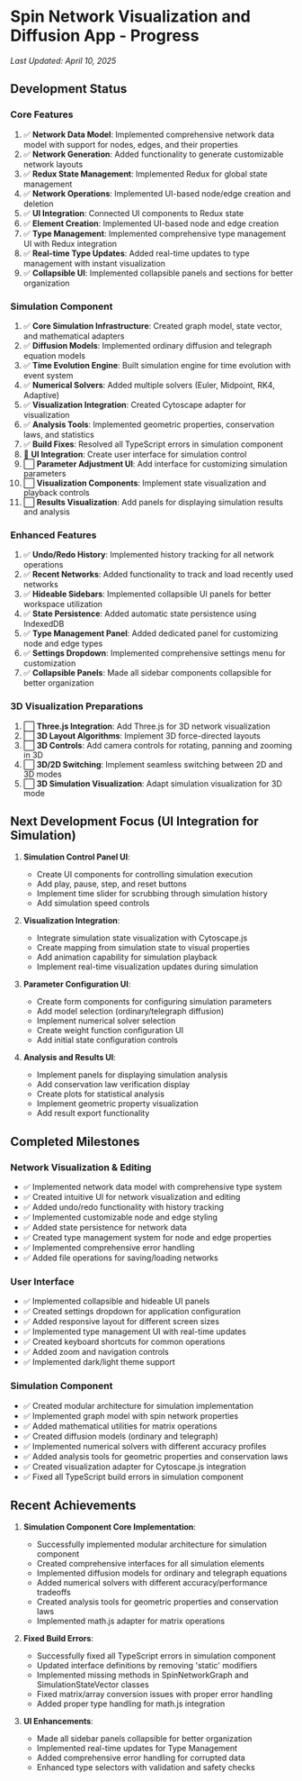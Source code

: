 # Spin Network Visualization and Diffusion App - Progress

*Last Updated: April 10, 2025*

## Development Status

### Core Features

1. ✅ **Network Data Model**: Implemented comprehensive network data model with support for nodes, edges, and their properties
2. ✅ **Network Generation**: Added functionality to generate customizable network layouts
3. ✅ **Redux State Management**: Implemented Redux for global state management
4. ✅ **Network Operations**: Implemented UI-based node/edge creation and deletion
5. ✅ **UI Integration**: Connected UI components to Redux state
6. ✅ **Element Creation**: Implemented UI-based node and edge creation
7. ✅ **Type Management**: Implemented comprehensive type management UI with Redux integration
8. ✅ **Real-time Type Updates**: Added real-time updates to type management with instant visualization
9. ✅ **Collapsible UI**: Implemented collapsible panels and sections for better organization

### Simulation Component

1. ✅ **Core Simulation Infrastructure**: Created graph model, state vector, and mathematical adapters
2. ✅ **Diffusion Models**: Implemented ordinary diffusion and telegraph equation models
3. ✅ **Time Evolution Engine**: Built simulation engine for time evolution with event system
4. ✅ **Numerical Solvers**: Added multiple solvers (Euler, Midpoint, RK4, Adaptive)
5. ✅ **Visualization Integration**: Created Cytoscape adapter for visualization
6. ✅ **Analysis Tools**: Implemented geometric properties, conservation laws, and statistics
7. ✅ **Build Fixes**: Resolved all TypeScript errors in simulation component
8. 🔄 **UI Integration**: Create user interface for simulation control
9. ⬜ **Parameter Adjustment UI**: Add interface for customizing simulation parameters
10. ⬜ **Visualization Components**: Implement state visualization and playback controls
11. ⬜ **Results Visualization**: Add panels for displaying simulation results and analysis

### Enhanced Features

1. ✅ **Undo/Redo History**: Implemented history tracking for all network operations
2. ✅ **Recent Networks**: Added functionality to track and load recently used networks
3. ✅ **Hideable Sidebars**: Implemented collapsible UI panels for better workspace utilization
4. ✅ **State Persistence**: Added automatic state persistence using IndexedDB
5. ✅ **Type Management Panel**: Added dedicated panel for customizing node and edge types
6. ✅ **Settings Dropdown**: Implemented comprehensive settings menu for customization
7. ✅ **Collapsible Panels**: Made all sidebar components collapsible for better organization

### 3D Visualization Preparations

1. ⬜ **Three.js Integration**: Add Three.js for 3D network visualization
2. ⬜ **3D Layout Algorithms**: Implement 3D force-directed layouts
3. ⬜ **3D Controls**: Add camera controls for rotating, panning and zooming in 3D
4. ⬜ **3D/2D Switching**: Implement seamless switching between 2D and 3D modes
5. ⬜ **3D Simulation Visualization**: Adapt simulation visualization for 3D mode

## Next Development Focus (UI Integration for Simulation)

1. **Simulation Control Panel UI**:
   - Create UI components for controlling simulation execution
   - Add play, pause, step, and reset buttons
   - Implement time slider for scrubbing through simulation history
   - Add simulation speed controls

2. **Visualization Integration**:
   - Integrate simulation state visualization with Cytoscape.js
   - Create mapping from simulation state to visual properties
   - Add animation capability for simulation playback
   - Implement real-time visualization updates during simulation

3. **Parameter Configuration UI**:
   - Create form components for configuring simulation parameters
   - Add model selection (ordinary/telegraph diffusion)
   - Implement numerical solver selection
   - Create weight function configuration UI
   - Add initial state configuration controls

4. **Analysis and Results UI**:
   - Implement panels for displaying simulation analysis
   - Add conservation law verification display
   - Create plots for statistical analysis
   - Implement geometric property visualization
   - Add result export functionality

## Completed Milestones

### Network Visualization & Editing
- ✅ Implemented network data model with comprehensive type system
- ✅ Created intuitive UI for network visualization and editing
- ✅ Added undo/redo functionality with history tracking
- ✅ Implemented customizable node and edge styling
- ✅ Added state persistence for network data
- ✅ Created type management system for node and edge properties
- ✅ Implemented comprehensive error handling
- ✅ Added file operations for saving/loading networks

### User Interface
- ✅ Implemented collapsible and hideable UI panels
- ✅ Created settings dropdown for application configuration
- ✅ Added responsive layout for different screen sizes
- ✅ Implemented type management UI with real-time updates
- ✅ Created keyboard shortcuts for common operations
- ✅ Added zoom and navigation controls
- ✅ Implemented dark/light theme support

### Simulation Component
- ✅ Created modular architecture for simulation implementation
- ✅ Implemented graph model with spin network properties
- ✅ Added mathematical utilities for matrix operations
- ✅ Created diffusion models (ordinary and telegraph)
- ✅ Implemented numerical solvers with different accuracy profiles
- ✅ Added analysis tools for geometric properties and conservation laws
- ✅ Created visualization adapter for Cytoscape.js integration
- ✅ Fixed all TypeScript build errors in simulation component

## Recent Achievements

1. **Simulation Component Core Implementation**:
   - Successfully implemented modular architecture for simulation component
   - Created comprehensive interfaces for all simulation elements
   - Implemented diffusion models for ordinary and telegraph equations
   - Added numerical solvers with different accuracy/performance tradeoffs
   - Created analysis tools for geometric properties and conservation laws
   - Implemented math.js adapter for matrix operations

2. **Fixed Build Errors**:
   - Successfully fixed all TypeScript errors in simulation component
   - Updated interface definitions by removing 'static' modifiers
   - Implemented missing methods in SpinNetworkGraph and SimulationStateVector classes
   - Fixed matrix/array conversion issues with proper error handling
   - Added proper type handling for math.js integration

3. **UI Enhancements**:
   - Made all sidebar panels collapsible for better organization
   - Implemented real-time updates for Type Management
   - Added comprehensive error handling for corrupted data
   - Enhanced type selectors with validation and safety checks
